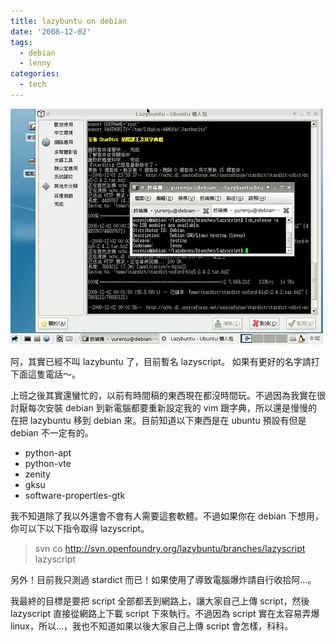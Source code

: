 ```yaml
---
title: lazybuntu on debian
date: '2008-12-02'
tags:
  - debian
  - lenny
categories:
  - tech
---
```

[![debian - lazyscript](images/0.jpg)](http://www.flickr.com/photos/yurenju/3074845772/ "Flickr 上 yurenju 的 debian - lazyscript")  
  
阿，其實已經不叫 lazybuntu 了，目前暫名 lazyscript。 如果有更好的名字請打下面這隻電話～。  
  
上班之後其實還蠻忙的，以前有時間稿的東西現在都沒時間玩。不過因為我實在很討厭每次安裝 debian 到新電腦都要重新設定我的 vim 跟字典，所以還是慢慢的在把 lazybuntu 移到 debian 來。目前知道以下東西是在 ubuntu 預設有但是 debian 不一定有的。  

*   python-apt
*   python-vte
*   zenity
*   gksu
*   software-properties-gtk

我不知道除了我以外還會不會有人需要這套軟體。不過如果你在 debian 下想用，你可以下以下指令取得 lazyscript。  

> svn co http://svn.openfoundry.org/lazybuntu/branches/lazyscript lazyscript

另外！目前我只測過 stardict 而已！如果使用了導致電腦爆炸請自行收拾阿…。  
  
我最終的目標是要把 script 全部都丟到網路上，讓大家自己上傳 script，然後 lazyscript 直接從網路上下載 script 下來執行。不過因為 script 實在太容易弄爆 linux，所以…，我也不知道如果以後大家自己上傳 script 會怎樣，科科。